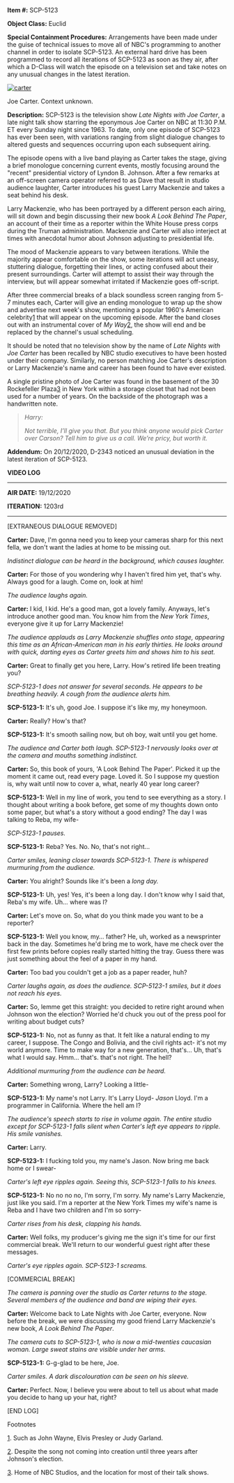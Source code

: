**Item #:** SCP-5123

**Object Class:** Euclid

**Special Containment Procedures:** Arrangements have been made under the guise of technical issues to move all of NBC's programming to another channel in order to isolate SCP-5123. An external hard drive has been programmed to record all iterations of SCP-5123 as soon as they air, after which a D-Class will watch the episode on a television set and take notes on any unusual changes in the latest iteration.

[![carter](http://scp-wiki.wdfiles.com/local--resized-images/scp-5123/carter/medium.jpg)](http://scp-wiki.wdfiles.com/local--files/scp-5123/carter)

Joe Carter. Context unknown.

**Description:** SCP-5123 is the television show _Late Nights with Joe Carter_, a late night talk show starring the eponymous Joe Carter on NBC at 11:30 P.M. ET every Sunday night since 1963. To date, only one episode of SCP-5123 has ever been seen, with variations ranging from slight dialogue changes to altered guests and sequences occurring upon each subsequent airing.

The episode opens with a live band playing as Carter takes the stage, giving a brief monologue concerning current events, mostly focusing around the "recent" presidential victory of Lyndon B. Johnson. After a few remarks at an off-screen camera operator referred to as Dave that result in studio audience laughter, Carter introduces his guest Larry Mackenzie and takes a seat behind his desk.

Larry Mackenzie, who has been portrayed by a different person each airing, will sit down and begin discussing their new book _A Look Behind The Paper_, an account of their time as a reporter within the White House press corps during the Truman administration. Mackenzie and Carter will also interject at times with anecdotal humor about Johnson adjusting to presidential life.

The mood of Mackenzie appears to vary between iterations. While the majority appear comfortable on the show, some iterations will act uneasy, stuttering dialogue, forgetting their lines, or acting confused about their present surroundings. Carter will attempt to assist their way through the interview, but will appear somewhat irritated if Mackenzie goes off-script.

After three commercial breaks of a black soundless screen ranging from 5-7 minutes each, Carter will give an ending monologue to wrap up the show and advertise next week's show, mentioning a popular 1960's American celebrity[1](javascript:;) that will appear on the upcoming episode. After the band closes out with an instrumental cover of _My Way_[2](javascript:;), the show will end and be replaced by the channel's usual scheduling.

It should be noted that no television show by the name of _Late Nights with Joe Carter_ has been recalled by NBC studio executives to have been hosted under their company. Similarly, no person matching Joe Carter's description or Larry Mackenzie's name and career has been found to have ever existed.

A single pristine photo of Joe Carter was found in the basement of the 30 Rockefeller Plaza[3](javascript:;) in New York within a storage closet that had not been used for a number of years. On the backside of the photograph was a handwritten note.

> _Harry:_
> 
> _Not terrible, I’ll give you that. But you think anyone would pick Carter over Carson? Tell him to give us a call. We’re pricy, but worth it._

**Addendum:** On 20/12/2020, D-2343 noticed an unusual deviation in the latest iteration of SCP-5123.

**VIDEO LOG**

* * *

**AIR DATE:** 19/12/2020

**ITERATION:** 1203rd

* * *

\[EXTRANEOUS DIALOGUE REMOVED\]

**Carter:** Dave, I'm gonna need you to keep your cameras sharp for this next fella, we don't want the ladies at home to be missing out.

_Indistinct dialogue can be heard in the background, which causes laughter._

**Carter:** For those of you wondering why I haven't fired him yet, that's why. Always good for a laugh. Come on, look at him!

_The audience laughs again._

**Carter:** I kid, I kid. He's a good man, got a lovely family. Anyways, let's introduce another good man. You know him from the _New York Times_, everyone give it up for Larry Mackenzie!

_The audience applauds as Larry Mackenzie shuffles onto stage, appearing this time as an African-American man in his early thirties. He looks around with quick, darting eyes as Carter greets him and shows him to his seat._

**Carter:** Great to finally get you here, Larry. How's retired life been treating you?

_SCP-5123-1 does not answer for several seconds. He appears to be breathing heavily. A cough from the audience alerts him._

**SCP-5123-1:** It's uh, good Joe. I suppose it's like my, my honeymoon.

**Carter:** Really? How's that?

**SCP-5123-1:** It's smooth sailing now, but oh boy, wait until you get home.

_The audience and Carter both laugh. SCP-5123-1 nervously looks over at the camera and mouths something indistinct._

**Carter:** So, this book of yours, 'A Look Behind The Paper'. Picked it up the moment it came out, read every page. Loved it. So I suppose my question is, why wait until now to cover a, what, nearly 40 year long career?

**SCP-5123-1:** Well in my line of work, you tend to see everything as a story. I thought about writing a book before, get some of my thoughts down onto some paper, but what's a story without a good ending? The day I was talking to Reba, my wife-

_SCP-5123-1 pauses._

**SCP-5123-1:** Reba? Yes. No. No, that's not right…

_Carter smiles, leaning closer towards SCP-5123-1. There is whispered murmuring from the audience._

**Carter:** You alright? Sounds like it's been a _long day._

**SCP-5123-1:** Uh, yes! Yes, it's been a long day. I don't know why I said that, Reba's my wife. Uh… where was I?

**Carter:** Let's move on. So, what do you think made you want to be a reporter?

**SCP-5123-1:** Well you know, my… father? He, uh, worked as a newsprinter back in the day. Sometimes he'd bring me to work, have me check over the first few prints before copies really started hitting the tray. Guess there was just something about the feel of a paper in my hand.

**Carter:** Too bad you couldn't get a job as a paper reader, huh?

_Carter laughs again, as does the audience. SCP-5123-1 smiles, but it does not reach his eyes._

**Carter:** So, lemme get this straight: you decided to retire right around when Johnson won the election? Worried he'd chuck you out of the press pool for writing about budget cuts?

**SCP-5123-1:** No, not as funny as that. It felt like a natural ending to my career, I suppose. The Congo and Bolivia, and the civil rights act- it's not my world anymore. Time to make way for a new generation, that's… Uh, that's what I would say. Hmm… that's. that's not right. The hell?

_Additional murmuring from the audience can be heard._

**Carter:** Something wrong, Larry? Looking a little-

**SCP-5123-1:** My name's not Larry. It's Larry Lloyd- _Jason_ Lloyd. I'm a programmer in California. Where the hell am I?

_The audience's speech starts to rise in volume again. The entire studio except for SCP-5123-1 falls silent when Carter's left eye appears to ripple. His smile vanishes._

**Carter:** Larry.

**SCP-5123-1:** I fucking told you, my name's Jason. Now bring me back home or I swear-

_Carter's left eye ripples again. Seeing this, SCP-5123-1 falls to his knees._

**SCP-5123-1:** No no no no, I'm sorry, I'm sorry. My name's Larry Mackenzie, just like you said. I'm a reporter at the New York Times my wife's name is Reba and I have two children and I'm so sorry-

_Carter rises from his desk, clapping his hands._

**Carter:** Well folks, my producer's giving me the sign it's time for our first commercial break. We'll return to our wonderful guest right after these messages.

_Carter's eye ripples again. SCP-5123-1 screams._

\[COMMERCIAL BREAK\]

_The camera is panning over the studio as Carter returns to the stage. Several members of the audience and band are wiping their eyes._

**Carter:** Welcome back to Late Nights with Joe Carter, everyone. Now before the break, we were discussing my good friend Larry Mackenzie's new book, _A Look Behind The Paper_.

_The camera cuts to SCP-5123-1, who is now a mid-twenties caucasian woman. Large sweat stains are visible under her arms._

**SCP-5123-1:** G-g-glad to be here, Joe.

_Carter smiles. A dark discolouration can be seen on his sleeve._

**Carter:** Perfect. Now, I believe you were about to tell us about what made you decide to hang up your hat, right?

\[END LOG\]

Footnotes

[1](javascript:;). Such as John Wayne, Elvis Presley or Judy Garland.

[2](javascript:;). Despite the song not coming into creation until three years after Johnson's election.

[3](javascript:;). Home of NBC Studios, and the location for most of their talk shows.